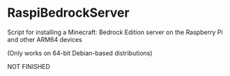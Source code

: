 # RaspiBedrockServer
Script for installing a Minecraft: Bedrock Edition server on the Raspberry Pi and other ARM64 devices

(Only works on 64-bit Debian-based distributions)

NOT FINISHED
